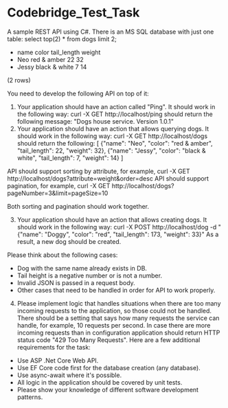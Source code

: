 # Codebridge_Test_Task

A sample REST API using C#. There is an MS SQL database with just one table: select top(2) * from dogs limit 2;
  - name	      color	              tail_length	   weight
  - Neo         red & amber         22	           32		
  - Jessy       black & white	      7	             14
  
(2 rows)

You need to develop the following API on top of it:
1. Your application should have an action called "Ping". It should work in the following way:
  curl -X GET http://localhost/ping should return the following message: "Dogs house service. Version 1.0.1"
2. Your application should have an action that allows querying dogs. It should work in the following way:
  curl -X GET http://localhost/dogs should return the following:
  [
  {"name": "Neo", "color": "red & amber", "tail_length": 22, "weight": 32},
  {"name": "Jessy", "color": "black & white", "tail_length": 7, "weight": 14}
  ]
  
API should support sorting by attribute, for example, curl -X GET http://localhost/dogs?attribute=weight&order=desc
API should support pagination, for example, curl -X GET http://localhost/dogs?pageNumber=3&limit=pageSize=10

Both sorting and pagination should work together.

3. Your application should have an action that allows creating dogs. It should work in the following way:
  curl -X POST http://localhost/dog
  -d "{"name": "Doggy", "color": "red", "tail_length": 173, "weight": 33}"
As a result, a new dog should be created.

Please think about the following cases:
  - Dog with the same name already exists in DB.
  - Tail height is a negative number or is not a number.
  - Invalid JSON is passed in a request body.
  - Other cases that need to be handled in order for API to work properly.

4. Please implement logic that handles situations when there are too many incoming requests to the application, so those could not be handled. There should be a setting that says how many requests the service can handle, for example, 10 requests per second. In case there are more incoming requests than in configuration application should return HTTP status code "429 Too Many Requests".
Here are a few additional requirements for the task:
  - Use ASP .Net Core Web API.
  - Use EF Core code first for the database creation (any database).
  - Use async-await where it's possible.
  - All logic in the application should be covered by unit tests.
  - Please show your knowledge of different software development patterns.
